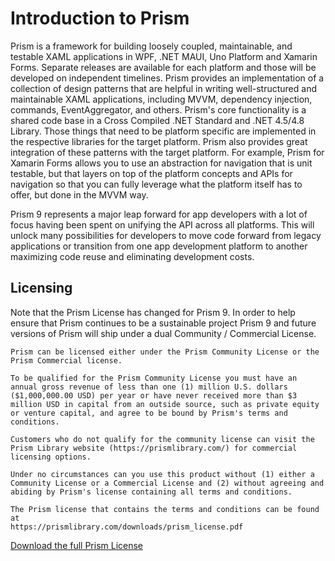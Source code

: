 ﻿# Introduction to Prism

Prism is a framework for building loosely coupled, maintainable, and testable XAML applications in WPF, .NET MAUI, Uno Platform and Xamarin Forms. Separate releases are available for each platform and those will be developed on independent timelines. Prism provides an implementation of a collection of design patterns that are helpful in writing well-structured and maintainable XAML applications, including MVVM, dependency injection, commands, EventAggregator, and others. Prism's core functionality is a shared code base in a Cross Compiled .NET Standard and .NET 4.5/4.8 Library. Those things that need to be platform specific are implemented in the respective libraries for the target platform. Prism also provides great integration of these patterns with the target platform. For example, Prism for Xamarin Forms allows you to use an abstraction for navigation that is unit testable, but that layers on top of the platform concepts and APIs for navigation so that you can fully leverage what the platform itself has to offer, but done in the MVVM way.

Prism 9 represents a major leap forward for app developers with a lot of focus having been spent on unifying the API across all platforms. This will unlock many possibilities for developers to move code forward from legacy applications or transition from one app development platform to another maximizing code reuse and eliminating development costs.

## Licensing

Note that the Prism License has changed for Prism 9. In order to help ensure that Prism continues to be a sustainable project Prism 9 and future versions of Prism will ship under a dual Community / Commercial License.

```text
Prism can be licensed either under the Prism Community License or the Prism Commercial license.

To be qualified for the Prism Community License you must have an annual gross revenue of less than one (1) million U.S. dollars ($1,000,000.00 USD) per year or have never received more than $3 million USD in capital from an outside source, such as private equity or venture capital, and agree to be bound by Prism's terms and conditions.

Customers who do not qualify for the community license can visit the Prism Library website (https://prismlibrary.com/) for commercial licensing options.

Under no circumstances can you use this product without (1) either a Community License or a Commercial License and (2) without agreeing and abiding by Prism's license containing all terms and conditions. 

The Prism license that contains the terms and conditions can be found at
https://prismlibrary.com/downloads/prism_license.pdf
```

[Download the full Prism License](https://prismlibrary.com/downloads/prism_license.pdf)
